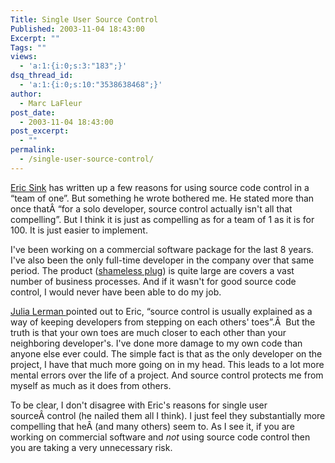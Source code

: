 ```yaml
---
Title: Single User Source Control
Published: 2003-11-04 18:43:00
Excerpt: ""
Tags: ""
views:
  - 'a:1:{i:0;s:3:"183";}'
dsq_thread_id:
  - 'a:1:{i:0;s:10:"3538638468";}'
author:
  - Marc LaFleur
post_date:
  - 2003-11-04 18:43:00
post_excerpt:
  - ""
permalink:
  - /single-user-source-control/
---
```

<p><a href="http://software.ericsink.com/20031103.html#10134">Eric Sink</a> has written up a few reasons for using source code control in a &#8220;team of one&#8221;. But something he wrote bothered me. He stated more than once thatÂ &#8220;for a solo developer, source control actually isn't all that compelling&#8221;. But I think it is just as compelling as for a team of 1 as it is for 100. It is just easier to implement.</p>
<p>I've been working on a commercial software package for the last 8 years. I've also been the only full-time developer in the company over that same period. The product (<a href="http://www.service2k.com/">shameless plug</a>) is quite large are covers a vast number of business processes. And if it wasn't for good source code control, I would never have been able to do my job.</p>
<p><a href="http://weblogs.asp.net/jlerman/">Julia Lerman </a>pointed out to Eric, &#8220;source control is usually explained as a way of keeping developers from stepping on each others' toes&#8221;.Â  But the truth is that your own toes are much closer to each other than your neighboring developer's. I've done more damage to my own code than anyone else ever could. The simple fact is that as the only developer on the project, I have that much more going on in my head. This leads to a lot more mental errors over the life of a project. And source control protects me from myself as much as it does from others. </p>
<p>To be clear, I don't disagree with Eric's reasons for single user sourceÂ control (he nailed them all I think). I just feel they substantially more compelling that heÂ (and many others) seem to. As I see it, if you are working on commercial software and <em>not </em>using source code control then you are taking a very unnecessary risk. </p>